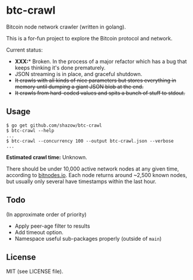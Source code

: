 # btc-crawl

Bitcoin node network crawler (written in golang).

This is a for-fun project to explore the Bitcoin protocol and network.

Current status: 
* **XXX:*** Broken. In the process of a major refactor which has a bug that
  keeps thinking it's done prematurely.
* JSON streaming is in place, and graceful shutdown.
* ~~It crawls with all kinds of nice parameters but stores everything in memory
  until dumping a giant JSON blob at the end.~~
* ~~It crawls from hard-coded values and spits a bunch of stuff to
stdout.~~


## Usage

```
$ go get github.com/shazow/btc-crawl
$ btc-crawl --help
...
$ btc-crawl --concurrency 100 --output btc-crawl.json --verbose
...
```

**Estimated crawl time:** Unknown.

There should be under 10,000 active network nodes at any given time, according
to [bitnodes.io](https://getaddr.bitnodes.io/). Each node returns around ~2,500
known nodes, but usually only several have timestamps within the last hour.


## Todo

(In approximate order of priority)

* Apply peer-age filter to results
* Add timeout option.
* Namespace useful sub-packages properly (outside of `main`)


## License

MIT (see LICENSE file).
